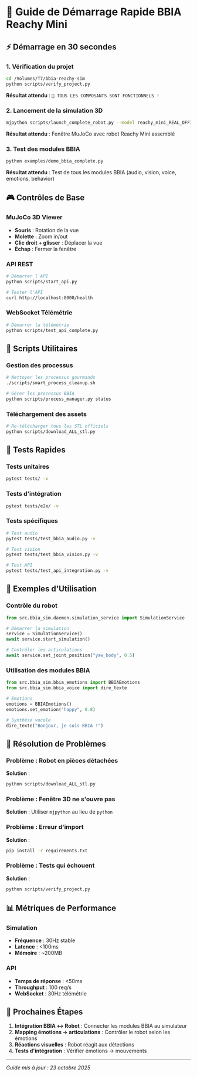 # 🚀 Guide de Démarrage Rapide BBIA Reachy Mini

## ⚡ Démarrage en 30 secondes

### 1. Vérification du projet
```bash
cd /Volumes/T7/bbia-reachy-sim
python scripts/verify_project.py
```
**Résultat attendu** : `🎉 TOUS LES COMPOSANTS SONT FONCTIONNELS !`

### 2. Lancement de la simulation 3D
```bash
mjpython scripts/launch_complete_robot.py --model reachy_mini_REAL_OFFICIAL.xml
```
**Résultat attendu** : Fenêtre MuJoCo avec robot Reachy Mini assemblé

### 3. Test des modules BBIA
```bash
python examples/demo_bbia_complete.py
```
**Résultat attendu** : Test de tous les modules BBIA (audio, vision, voice, emotions, behavior)

## 🎮 Contrôles de Base

### MuJoCo 3D Viewer
- **Souris** : Rotation de la vue
- **Molette** : Zoom in/out
- **Clic droit + glisser** : Déplacer la vue
- **Échap** : Fermer la fenêtre

### API REST
```bash
# Démarrer l'API
python scripts/start_api.py

# Tester l'API
curl http://localhost:8000/health
```

### WebSocket Télémétrie
```bash
# Démarrer la télémétrie
python scripts/test_api_complete.py
```

## 🔧 Scripts Utilitaires

### Gestion des processus
```bash
# Nettoyer les processus gourmands
./scripts/smart_process_cleanup.sh

# Gérer les processus BBIA
python scripts/process_manager.py status
```

### Téléchargement des assets
```bash
# Re-télécharger tous les STL officiels
python scripts/download_ALL_stl.py
```

## 🧪 Tests Rapides

### Tests unitaires
```bash
pytest tests/ -v
```

### Tests d'intégration
```bash
pytest tests/e2e/ -v
```

### Tests spécifiques
```bash
# Test audio
pytest tests/test_bbia_audio.py -v

# Test vision
pytest tests/test_bbia_vision.py -v

# Test API
pytest tests/test_api_integration.py -v
```

## 🎯 Exemples d'Utilisation

### Contrôle du robot
```python
from src.bbia_sim.daemon.simulation_service import SimulationService

# Démarrer la simulation
service = SimulationService()
await service.start_simulation()

# Contrôler les articulations
await service.set_joint_position("yaw_body", 0.5)
```

### Utilisation des modules BBIA
```python
from src.bbia_sim.bbia_emotions import BBIAEmotions
from src.bbia_sim.bbia_voice import dire_texte

# Émotions
emotions = BBIAEmotions()
emotions.set_emotion("happy", 0.8)

# Synthèse vocale
dire_texte("Bonjour, je suis BBIA !")
```

## 🚨 Résolution de Problèmes

### Problème : Robot en pièces détachées
**Solution** :
```bash
python scripts/download_ALL_stl.py
```

### Problème : Fenêtre 3D ne s'ouvre pas
**Solution** : Utiliser `mjpython` au lieu de `python`

### Problème : Erreur d'import
**Solution** :
```bash
pip install -r requirements.txt
```

### Problème : Tests qui échouent
**Solution** :
```bash
python scripts/verify_project.py
```

## 📊 Métriques de Performance

### Simulation
- **Fréquence** : 30Hz stable
- **Latence** : <100ms
- **Mémoire** : ~200MB

### API
- **Temps de réponse** : <50ms
- **Throughput** : 100 req/s
- **WebSocket** : 30Hz télémétrie

## 🎉 Prochaines Étapes

1. **Intégration BBIA ↔ Robot** : Connecter les modules BBIA au simulateur
2. **Mapping émotions → articulations** : Contrôler le robot selon les émotions
3. **Réactions visuelles** : Robot réagit aux détections
4. **Tests d'intégration** : Vérifier émotions → mouvements

---
*Guide mis à jour : 23 octobre 2025*

